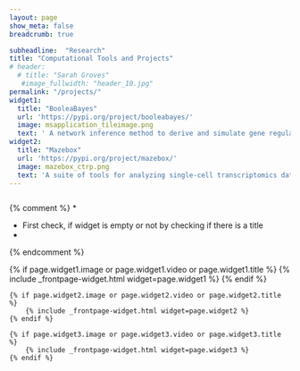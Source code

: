 ```yaml
---
layout: page
show_meta: false
breadcrumb: true

subheadline:  "Research"
title: "Computational Tools and Projects"
# header:
  # title: "Sarah Groves"
   #image_fullwidth: "header_10.jpg"
permalink: "/projects/"
widget1:
  title: "BooleaBayes"
  url: 'https://pypi.org/project/booleabayes/'
  image: msapplication_tileimage.png
  text: ' A network inference method to derive and simulate gene regulatory networks from transcriptomics data.'
widget2:
  title: "Mazebox"
  url: 'https://pypi.org/project/mazebox/'
  image: mazebox_ctrp.png
  text: 'A suite of tools for analyzing single-cell transcriptomics data.'
---
```


<div id="header-home">
    <div class="row">
        <div class="small-12 columns">
        </div><!-- /.medium-4.columns -->
    </div><!-- /.row -->
</div><!-- /#header-home -->


{% comment %}
*
* First check, if widget is empty or not by checking if there is a title
*
{% endcomment %}
<div class="row t60">
	{% if page.widget1.image or page.widget1.video or page.widget1.title %}
		{% include _frontpage-widget.html widget=page.widget1 %}
	{% endif %}

	{% if page.widget2.image or page.widget2.video or page.widget2.title %}
		{% include _frontpage-widget.html widget=page.widget2 %}
	{% endif %}

	{% if page.widget3.image or page.widget3.video or page.widget3.title %}
		{% include _frontpage-widget.html widget=page.widget3 %}
	{% endif %}
</div><!-- /.row -->


<!-- 
Check out my recently developed projects and computational tools/code that can be applied to your own data. 

<ul>
    {% for post in site.categories.projects %}
    <li><a href="{{ site.url }}{{ site.baseurl }}{{ post.url }}"><stronglist>{{ post.title }}</stronglist></a></li>
    {% endfor %}
</ul> -->
